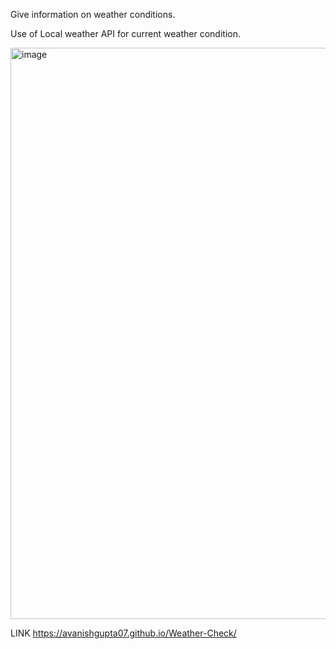 
Give information on weather conditions.


Use of Local weather API for current weather condition.

<img width="914" alt="image" src="https://github.com/avanishgupta07/Weather-Check/assets/125639786/44f266d0-f60a-4064-8395-e821397fe346">



LINK https://avanishgupta07.github.io/Weather-Check/
